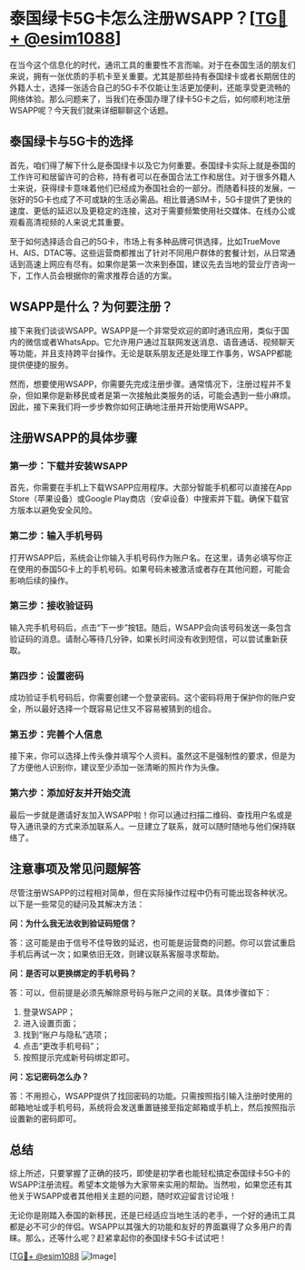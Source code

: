 # 泰国绿卡5G卡怎么注册WSAPP？[[TG💪+ @esim1088](https://t.me/s/esim1088)]

在当今这个信息化的时代，通讯工具的重要性不言而喻。对于在泰国生活的朋友们来说，拥有一张优质的手机卡至关重要。尤其是那些持有泰国绿卡或者长期居住的外籍人士，选择一张适合自己的5G卡不仅能让生活更加便利，还能享受更流畅的网络体验。那么问题来了，当我们在泰国办理了绿卡5G卡之后，如何顺利地注册WSAPP呢？今天我们就来详细聊聊这个话题。

## 泰国绿卡与5G卡的选择

首先，咱们得了解下什么是泰国绿卡以及它为何重要。泰国绿卡实际上就是泰国的工作许可和居留许可的合称，持有者可以在泰国合法工作和居住。对于很多外籍人士来说，获得绿卡意味着他们已经成为泰国社会的一部分。而随着科技的发展，一张好的5G卡也成了不可或缺的生活必需品。相比普通SIM卡，5G卡提供了更快的速度、更低的延迟以及更稳定的连接，这对于需要频繁使用社交媒体、在线办公或观看高清视频的人来说尤其重要。

至于如何选择适合自己的5G卡，市场上有多种品牌可供选择，比如TrueMove H、AIS、DTAC等。这些运营商都推出了针对不同用户群体的套餐计划，从日常通话到高速上网应有尽有。如果你是第一次来到泰国，建议先去当地的营业厅咨询一下，工作人员会根据你的需求推荐合适的方案。

## WSAPP是什么？为何要注册？

接下来我们谈谈WSAPP。WSAPP是一个非常受欢迎的即时通讯应用，类似于国内的微信或者WhatsApp。它允许用户通过互联网发送消息、语音通话、视频聊天等功能，并且支持跨平台操作。无论是联系朋友还是处理工作事务，WSAPP都能提供便捷的服务。

然而，想要使用WSAPP，你需要先完成注册步骤。通常情况下，注册过程并不复杂，但如果你是新移民或者是第一次接触此类服务的话，可能会遇到一些小麻烦。因此，接下来我们将一步步教你如何正确地注册并开始使用WSAPP。

## 注册WSAPP的具体步骤

### 第一步：下载并安装WSAPP

首先，你需要在手机上下载WSAPP应用程序。大部分智能手机都可以直接在App Store（苹果设备）或Google Play商店（安卓设备）中搜索并下载。确保下载官方版本以避免安全风险。

### 第二步：输入手机号码

打开WSAPP后，系统会让你输入手机号码作为账户名。在这里，请务必填写你正在使用的泰国5G卡上的手机号码。如果号码未被激活或者存在其他问题，可能会影响后续的操作。

### 第三步：接收验证码

输入完手机号码后，点击“下一步”按钮。随后，WSAPP会向该号码发送一条包含验证码的消息。请耐心等待几分钟，如果长时间没有收到短信，可以尝试重新获取。

### 第四步：设置密码

成功验证手机号码后，你需要创建一个登录密码。这个密码将用于保护你的账户安全，所以最好选择一个既容易记住又不容易被猜到的组合。

### 第五步：完善个人信息

接下来，你可以选择上传头像并填写个人资料。虽然这不是强制性的要求，但是为了方便他人识别你，建议至少添加一张清晰的照片作为头像。

### 第六步：添加好友并开始交流

最后一步就是邀请好友加入WSAPP啦！你可以通过扫描二维码、查找用户名或是导入通讯录的方式来添加联系人。一旦建立了联系，就可以随时随地与他们保持联络了。

## 注意事项及常见问题解答

尽管注册WSAPP的过程相对简单，但在实际操作过程中仍有可能出现各种状况。以下是一些常见的疑问及其解决方法：

**问：为什么我无法收到验证码短信？**

答：这可能是由于信号不佳导致的延迟，也可能是运营商的问题。你可以尝试重启手机后再试一次；如果依旧无效，则建议联系客服寻求帮助。

**问：是否可以更换绑定的手机号码？**

答：可以，但前提是必须先解除原号码与账户之间的关联。具体步骤如下：
1. 登录WSAPP；
2. 进入设置页面；
3. 找到“账户与隐私”选项；
4. 点击“更改手机号码”；
5. 按照提示完成新号码绑定即可。

**问：忘记密码怎么办？**

答：不用担心，WSAPP提供了找回密码的功能。只需按照指引输入注册时使用的邮箱地址或手机号码，系统将会发送重置链接至指定邮箱或手机上，然后按照指示设置新的密码即可。

## 总结

综上所述，只要掌握了正确的技巧，即使是初学者也能轻松搞定泰国绿卡5G卡的WSAPP注册流程。希望本文能够为大家带来实用的帮助。当然啦，如果您还有其他关于WSAPP或者其他相关主题的问题，随时欢迎留言讨论哦！

无论你是刚踏入泰国的新移民，还是已经适应当地生活的老手，一个好的通讯工具都是必不可少的伴侣。WSAPP以其强大的功能和友好的界面赢得了众多用户的青睐。那么，还等什么呢？赶紧拿起你的泰国绿卡5G卡试试吧！

[[TG💪+ @esim1088](https://t.me/s/esim1088) ![Image](https://i.postimg.cc/4NQfJmqS/Snipaste-2025-05-13-00-14-12.png)]